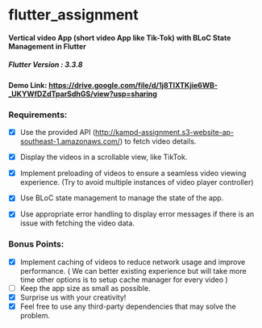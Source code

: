 # flutter_assignment


#### Vertical video App (short video App like Tik-Tok) with BLoC State Management in Flutter
##### Flutter Version : 3.3.8

#### Demo Link: https://drive.google.com/file/d/1j8TIXTKjie6WB-_UKYWfDZdTparSdhGS/view?usp=sharing


### Requirements:

- [x] Use the provided API (http://kampd-assignment.s3-website-ap-southeast-1.amazonaws.com/) to fetch video details.

- [x] Display the videos in a scrollable view, like TikTok.
- [x] Implement preloading of videos to ensure a seamless video viewing
experience. (Try to avoid multiple instances of video player controller)
- [x] Use BLoC state management to manage the state of the app.
- [x] Use appropriate error handling to display error messages if there is an
issue with fetching the video data.


### Bonus Points:
- [x] Implement caching of videos to reduce network usage and improve
performance. ( We can better existing experience but will take more time other options is to setup cache manager for every video )
- [ ] Keep the app size as small as possible.
- [x] Surprise us with your creativity!
- [x] Feel free to use any third-party dependencies that may solve the
problem.